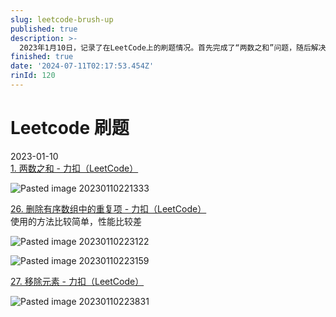 ```yaml
---
slug: leetcode-brush-up
published: true
description: >-
  2023年1月10日，记录了在LeetCode上的刷题情况。首先完成了“两数之和”问题，随后解决了“删除有序数组中的重复项”，虽然使用的方法简单但性能较差。最后，解决了“移除元素”问题。每个问题都附有相关的提交链接和截图，以便记录和回顾。
finished: true
date: '2024-07-11T02:17:53.454Z'
rinId: 120
---
```


# Leetcode 刷题

2023-01-10  
[1. 两数之和 - 力扣（LeetCode）](https://leetcode.cn/problems/two-sum/submissions/394403223/)

![Pasted image 20230110221333](https://pictures.kazoottt.top/2024/04/20240407-6be91d5e22a1a06fec02a4a9248d3d86.png)

[26. 删除有序数组中的重复项 - 力扣（LeetCode）](https://leetcode.cn/problems/remove-duplicates-from-sorted-array/submissions/394407635/)  
使用的方法比较简单，性能比较差

![Pasted image 20230110223122](https://pictures.kazoottt.top/2024/04/20240407-a3e052dfd382e8c4a9448b71e7475b2b.png)

![Pasted image 20230110223159](https://pictures.kazoottt.top/2024/04/20240407-b4bbb34661afc9aa9e77571975322307.png)

[27. 移除元素 - 力扣（LeetCode）](https://leetcode.cn/problems/remove-element/submissions/394409513/)

![Pasted image 20230110223831](https://pictures.kazoottt.top/2024/04/20240407-d651106ffa705148f5ebcf3defdde9bc.png)
